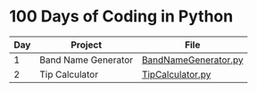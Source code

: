# 100 Days of Coding in Python

| Day | Project | File |
| ---- | ---- | ---- |
| 1 | Band Name Generator | [BandNameGenerator.py](Day_1/BandNameGenerator.py) |
| 2 | Tip Calculator | [TipCalculator.py](Day_2/TipCalculator.py) |             